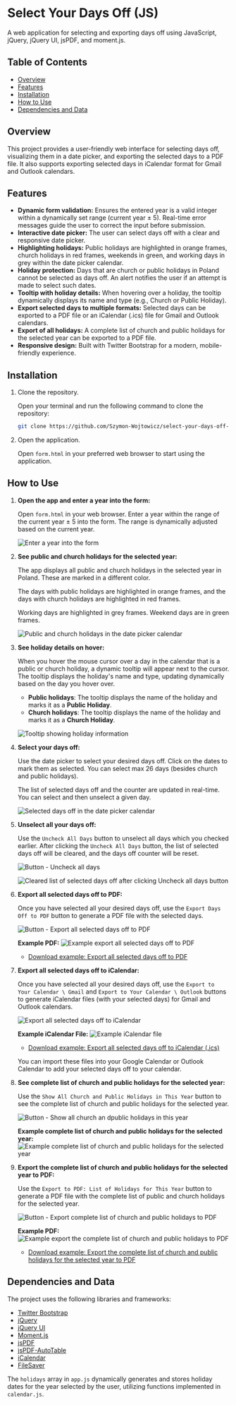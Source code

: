 # Select Your Days Off (JS) 

A web application for selecting and exporting days off using JavaScript, jQuery, jQuery UI, jsPDF, and moment.js.

## Table of Contents

- [Overview](#overview)
- [Features](#features)
- [Installation](#installation)
- [How to Use](#how-to-use)
- [Dependencies and Data](#dependencies-and-data)

## Overview

This project provides a user-friendly web interface for selecting days off, visualizing them in a date picker, and exporting the selected days to a PDF file. It also supports exporting selected days in iCalendar format for Gmail and Outlook calendars.

## Features

- **Dynamic form validation:** Ensures the entered year is a valid integer within a dynamically set range (current year ± 5). Real-time error messages guide the user to correct the input before submission.
- **Interactive date picker:** The user can select days off with a clear and responsive date picker.
- **Highlighting holidays:** Public holidays are highlighted in orange frames, church holidays in red frames, weekends in green, and working days in grey within the date picker calendar.
- **Holiday protection:** Days that are church or public holidays in Poland cannot be selected as days off. An alert notifies the user if an attempt is made to select such dates.
- **Tooltip with holiday details:** When hovering over a holiday, the tooltip dynamically displays its name and type (e.g., Church or Public Holiday).
- **Export selected days to multiple formats:** Selected days can be exported to a PDF file or an iCalendar (.ics) file for Gmail and Outlook calendars.
- **Export of all holidays:** A complete list of church and public holidays for the selected year can be exported to a PDF file.
- **Responsive design:** Built with Twitter Bootstrap for a modern, mobile-friendly experience.
   
## Installation

1. Clone the repository.

   Open your terminal and run the following command to clone the repository:

    ```bash
    git clone https://github.com/Szymon-Wojtowicz/select-your-days-off-js.git
    ```
   
2. Open the application.

   Open `form.html` in your preferred web browser to start using the application.

## How to Use

1. **Open the app and enter a year into the form:**

   Open `form.html` in your web browser. Enter a year within the range of the current year ± 5 into the form. The range is dynamically adjusted based on the current year.
   
   ![Enter a year into the form](assets/form.png)
   
2. **See public and church holidays for the selected year:**

   The app displays all public and church holidays in the selected year in Poland. These are marked in a different color. 
   
   The days with public holidays are highlighted in orange frames, and the days with church holidays are highlighted in red frames. 
   
   Working days are highlighted in grey frames. Weekend days are in green frames. 

   ![Public and church holidays in the date picker calendar](assets/public-and-church-holidays-in-the-date-picker.png)

3. **See holiday details on hover:**

   When you hover the mouse cursor over a day in the calendar that is a public or church holiday, a dynamic tooltip will appear next to the cursor. The tooltip displays the holiday's name and type, updating dynamically based on the day you hover over.

   - **Public holidays**: The tooltip displays the name of the holiday and marks it as a **Public Holiday**.
   - **Church holidays**: The tooltip displays the name of the holiday and marks it as a **Church Holiday**.

   ![Tooltip showing holiday information](assets/holiday-tooltip-example.png)

4. **Select your days off:**

   Use the date picker to select your desired days off. Click on the dates to mark them as selected. You can select max 26 days (besides church and public holidays).
   
   The list of selected days off and the counter are updated in real-time. You can select and then unselect a given day.
   
   ![Selected days off in the date picker calendar](assets/selected-days-off-in-the-date-picker.png)

5. **Unselect all your days off:**

   Use the `Uncheck All Days` button to unselect all days which you checked earlier. After clicking the `Uncheck All Days` button, the list of selected days off will be cleared, and the days off counter will be reset.
   
   ![Button - Uncheck all days](assets/button-uncheck-all-days.png)
    
   ![Cleared list of selected days off after clicking Uncheck all days button](assets/cleared-list-of-selected-days-off-after-clicking-uncheck-all-days-button.png)

6. **Export all selected days off to PDF:**

   Once you have selected all your desired days off, use the `Export Days Off to PDF` button to generate a PDF file with the selected days.

   ![Button - Export all selected days off to PDF](assets/button-export-days-off-to-pdf.png)

   **Example PDF:**
   ![Example export all selected days off to PDF](assets/example-export-days-off-to-pdf.png)
   - [Download example: Export all selected days off to PDF](assets/your_days_off_in_2024-saved_28-06-2024_13_55_33.pdf)

7. **Export all selected days off to iCalendar:**

   Once you have selected all your desired days off, use the `Export to Your Calendar \ Gmail` and `Export to Your Calendar \ Outlook` buttons to generate iCalendar files (with your selected days) for Gmail and Outlook calendars.
   
   ![Export all selected days off to iCalendar](assets/button-export-days-off-to-icalendar.png)

   **Example iCalendar File:**
   ![Example iCalendar file](assets/example-icalendar.png)
   - [Download example: Export all selected days off to iCalendar (.ics)](assets/gmail-your_days_off_in_2024-saved_28-06-2024_16_07_55.ics)

   You can import these files into your Google Calendar or Outlook Calendar to add your selected days off to your calendar.
   
8. **See complete list of church and public holidays for the selected year:**

   Use the `Show All Church and Public Holidays in This Year` button to see the complete list of church and public holidays for the selected year.
   
   ![Button - Show all church an dpublic holidays in this year](assets/button-show-all-church-and-public-holidays-in-this-year.png)
   
   **Example complete list of church and public holidays for the selected year:**
   ![Example complete list of church and public holidays for the selected year](assets/complete-list-of-church-and-public-holidays.png)

9. **Export the complete list of church and public holidays for the selected year to PDF:**

   Use the `Export to PDF: List of Holidays for This Year` button to generate a PDF file with the complete list of public and church holidays for the selected year.

   ![Button - Export complete list of church and public holidays to PDF](assets/button-export-complete-list-of-holidays-to-pdf.png)

   **Example PDF:**
   ![Example export the complete list of church and public holidays to PDF](assets/example-export-complete-list-of-holidays-to-pdf.png)
   - [Download example: Export the complete list of church and public holidays for the selected year to PDF](assets/all_holidays_in_2024-saved_28-06-2024_16_47_57.pdf)
      
## Dependencies and Data

The project uses the following libraries and frameworks:
- [Twitter Bootstrap](https://getbootstrap.com/)
- [jQuery](https://jquery.com/)
- [jQuery UI](https://jqueryui.com/)
- [Moment.js](https://cdnjs.com/libraries/moment.js/2.29.1)
- [jsPDF](https://cdnjs.com/libraries/jspdf)
- [jsPDF-AutoTable](https://github.com/simonbengtsson/jsPDF-AutoTable)
- [iCalendar](https://github.com/nwcell/ics.js/)
- [FileSaver](https://cdnjs.com/libraries/FileSaver.js)

The `holidays` array in `app.js` dynamically generates and stores holiday dates for the year selected by the user, utilizing functions implemented in `calendar.js`.